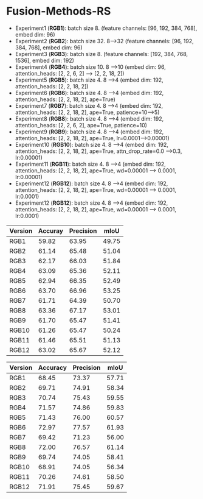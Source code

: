 # Fusion-Methods-RS

* Experiment1 (**RGB1**): batch size 8. (feature channels: [96, 192, 384, 768], embed dim: 96)
* Experiment2 (**RGB2**): batch size 32. 8-->32 (feature channels: [96, 192, 384, 768], embed dim: 96)
* Experiment3 (**RGB3**): batch size 8. (feature channels: [192, 384, 768, 1536], embed dim: 192)
* Experiment4 (**RGB4**): batch size 10. 8 -->10 (embed dim: 96, attention_heads: [2, 2, 6, 2] --> [2, 2, 18, 2])
* Experiment5 (**RGB5**): batch size 4. 8 -->4 (embed dim: 192, attention_heads: [2, 2, 18, 2])
* Experiment6 (**RGB6**): batch size 4. 8 -->4 (embed dim: 192, attention_heads: [2, 2, 18, 2], ape=True)
* Experiment7 (**RGB7**): batch size 4. 8 -->4 (embed dim: 192, attention_heads: [2, 2, 18, 2], ape=True, patience=10-->5)
* Experiment8 (**RGB8**): batch size 4. 8 -->4 (embed dim: 192, attention_heads: [2, 2, 6, 2], ape=True, patience=10)
* Experiment9 (**RGB9**): batch size 4. 8 -->4 (embed dim: 192, attention_heads: [2, 2, 18, 2], ape=True, lr=0.0001-->0.00001)
* Experiment10 (**RGB10**): batch size 4. 8 -->4 (embed dim: 192, attention_heads: [2, 2, 18, 2], ape=True, attn_drop_rate=0.0 -->0.3, lr:0.00001)
* Experiment11 (**RGB11**): batch size 4. 8 -->4 (embed dim: 192, attention_heads: [2, 2, 18, 2], ape=True, wd=0.00001 -->  0.0001, lr:0.00001)
* Experiment12 (**RGB12**): batch size 4. 8 -->4 (embed dim: 192, attention_heads: [2, 2, 18, 2], ape=True, wd=0.00001 -->  0.0001, lr:0.0001)
* Experiment12 (**RGB12**): batch size 4. 8 -->4 (embed dim: 192, attention_heads: [2, 2, 18, 2], ape=True, wd=0.00001 -->  0.0001, lr:0.0001)

| Version | Accuray | Precision | mIoU  |
| ------- | ------- | --------- | ----- |
| RGB1    | 59.82   | 63.95     | 49.75 | 
| RGB2    | 61.14   | 65.48     | 51.04 |
| RGB3    | 62.17   | 66.03     | 51.84 |
| RGB4    | 63.09   | 65.36     | 52.11 |
| RGB5    | 62.94   | 66.35     | 52.49 |
| RGB6    | 63.70   | 66.96     | 53.25 | 
| RGB7    | 61.71   | 64.39     | 50.70 | 
| RGB8    | 63.36   | 67.17     | 53.01 | 
| RGB9    | 61.70   | 65.47     | 51.41 | 
| RGB10   | 61.26   | 65.47     | 50.24 | 
| RGB11   | 61.46   | 65.51     | 51.13 | 
| RGB12   | 63.02   | 65.67     | 52.12 | 


| Version | Accuracy | Precision | mIoU  |
| ------- | -------- | --------- | ----- |
| RGB1    | 68.45    | 73.37     | 57.71 |
| RGB2    | 69.71    | 74.91     | 58.34 |
| RGB3    | 70.74    | 75.43     | 59.55 |
| RGB4    | 71.57    | 74.86     | 59.83 |
| RGB5    | 71.43    | 76.00     | 60.57 |
| RGB6    | 72.97    | 77.57     | 61.93 |
| RGB7    | 69.42    | 71.23     | 56.00 |
| RGB8    | 72.00    | 76.57     | 61.14 |
| RGB9    | 69.74    | 74.05     | 58.41 |
| RGB10   | 68.91    | 74.05     | 56.34 |
| RGB11   | 70.26    | 74.61     | 58.50 |
| RGB12   | 71.91    | 75.45     | 59.67 |